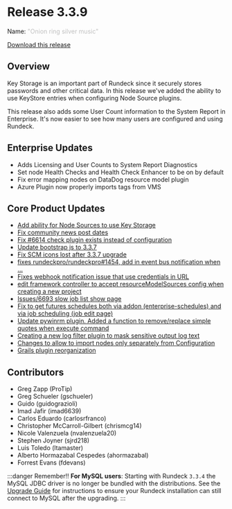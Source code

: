 # Release 3.3.9

Name: <span style="color: silver"><span class="glyphicon glyphicon-music"></span> "Onion ring silver music"</span>

[Download this release](https://download.rundeck.com/3.3.9/index.html)

## Overview

Key Storage is an important part of Rundeck since it securely stores passwords and other critical data.  In this release we've added the ability to use KeyStore entries when configuring Node Source plugins.

This release also adds some User Count information to the System Report in Enterprise.  It's now easier to see how many users are configured and using Rundeck.

## Enterprise Updates

* Adds Licensing and User Counts to System Report Diagnostics
* Set node Health Checks and Health Check Enhancer to be on by default
* Fix error mapping nodes on DataDog resource model plugin
* Azure Plugin now properly imports tags from VMS

## Core Product Updates

* [Add ability for Node Sources to use Key Storage](https://github.com/rundeck/rundeck/issues/6666)
* [Fix community news post dates](https://github.com/rundeck/rundeck/issues/6750)
* [Fix #6614 check plugin exists instead of configuration](https://github.com/rundeck/rundeck/issues/6740)
* [Update bootstrap js to 3.3.7](https://github.com/rundeck/rundeck/issues/6739)
* [Fix SCM icons lost after 3.3.7 upgrade](https://github.com/rundeck/rundeck/issues/6735)
* [fixes rundeckpro/rundeckpro#1454, add in event bus notification when …](https://github.com/rundeck/rundeck/issues/6734)
* [Fixes webhook notification issue that use credentials in URL](https://github.com/rundeck/rundeck/issues/6732)
* [edit framework controller to accept resourceModelSources config when creating a new project](https://github.com/rundeck/rundeck/issues/6730)
* [Issues/6693 slow job list show page](https://github.com/rundeck/rundeck/issues/6725)
* [Fix to get futures schedules both via addon (enterprise-schedules) and via job scheduling (job edit page)](https://github.com/rundeck/rundeck/issues/6723)
* [Update pywinrm plugin. Added a function to remove/replace simple quotes when execute command](https://github.com/rundeck/rundeck/issues/6712)
* [Creating a new log filter plugin to mask sensitive output log text](https://github.com/rundeck/rundeck/issues/6709)
* [Changes to allow to import nodes only separately from Configuration](https://github.com/rundeck/rundeck/issues/6701)
* [Grails plugin reorganization](https://github.com/rundeck/rundeck/issues/6697)

## Contributors

* Greg Zapp (ProTip)
* Greg Schueler (gschueler)
* Guido (guidograzioli)
* Imad Jafir (imad6639)
* Carlos Eduardo (carlosrfranco)
* Christopher McCarroll-Gilbert (chrismcg14)
* Nicole Valenzuela (nvalenzuela20)
* Stephen Joyner (sjrd218)
* Luis Toledo (ltamaster)
* Alberto Hormazabal Cespedes (ahormazabal)
* Forrest Evans (fdevans)


:::danger Remember!!
**For MySQL users**: Starting with Rundeck `3.3.4` the MySQL JDBC driver is no longer be
bundled with the distributions. See the [Upgrade Guide](/upgrading/upgrading-to-rundeck-3.3.4.md)
for instructions to ensure your Rundeck installation can still connect to MySQL after
the upgrading.
:::
